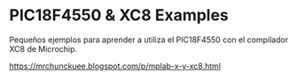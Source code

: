 # PIC18F4550 & XC8 Examples

Pequeños ejemplos para aprender a utiliza el PIC18F4550 con el compilador XC8 de Microchip.

https://mrchunckuee.blogspot.com/p/mplab-x-y-xc8.html
